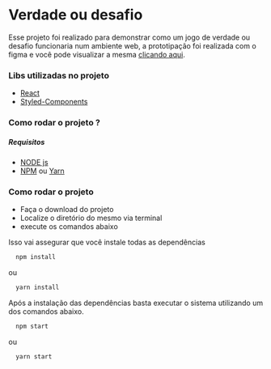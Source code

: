 # Verdade ou desafio

Esse projeto foi realizado para demonstrar como um jogo de verdade ou desafio funcionaria num ambiente web, a prototipação foi realizada com o figma e você pode visualizar a mesma [clicando aqui](https://www.figma.com/file/VRu5o8NbDdGC0QWRC3KKwY/VERDADE-OU-DESAFIO?node-id=28%3A13).

### Libs utilizadas no projeto

* [React](https://pt-br.reactjs.org/)
* [Styled-Components](https://styled-components.com/)

### Como rodar o projeto ?
##### Requisitos

  * [NODE js]('https://nodejs.org/en/')
  * [NPM]('https://www.npmjs.com/') ou [Yarn]('https://yarnpkg.com/')  

### Como rodar o projeto
  
  * Faça o download do projeto
  * Localize o diretório do mesmo via terminal
  * execute os comandos abaixo 

Isso vai assegurar que você instale todas as dependências

  ```sh
    npm install
```
ou
  ```sh
    yarn install
```

Após a instalação das dependências basta executar o sistema utilizando um dos comandos abaixo. 
  ```sh
    npm start
```
ou
  ```sh
    yarn start
```
